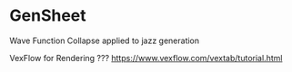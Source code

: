 # GenSheet
Wave Function Collapse applied to jazz generation


VexFlow for Rendering ???
https://www.vexflow.com/vextab/tutorial.html
